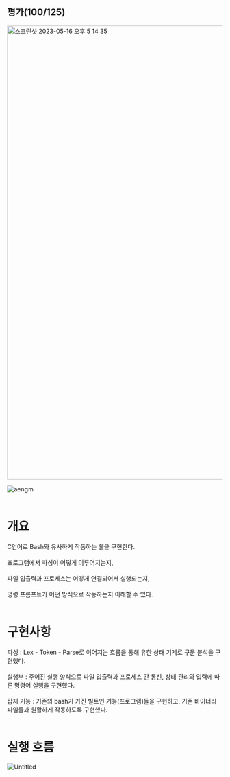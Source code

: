 ## 평가(100/125)
<img width="1058" alt="스크린샷 2023-05-16 오후 5 14 35" src="https://github.com/Ssuamje/42Seoul/assets/105692206/98cf9e4d-17f0-49dd-8b24-603f4f8854c0">

![aengm](https://user-images.githubusercontent.com/105692206/217820159-19c4363a-cde4-4086-ad2f-11657a85ac66.gif)
<br><br>
# 개요

C언어로 Bash와 유사하게 작동하는 쉘을 구현한다.
<br>
<br>
프로그램에서 파싱이 어떻게 이루어지는지, 
<br><br>
파일 입출력과 프로세스는 어떻게 연결되어서 실행되는지,
<br><br>
명령 프롬프트가 어떤 방식으로 작동하는지 이해할 수 있다.
<br><br>

# 구현사항

파싱 : Lex - Token - Parse로 이어지는 흐름을 통해 유한 상태 기계로 구문 분석을 구현했다.
<br><br>
실행부 : 주어진 실행 양식으로 파일 입출력과 프로세스 간 통신, 상태 관리와 입력에 따른 명령어 실행을 구현했다.
<br><br>
탑재 기능 : 기존의 bash가 가진 빌트인 기능(프로그램)들을 구현하고, 기존 바이너리 파일들과 원활하게 작동하도록 구현했다.
<br><br>
# 실행 흐름
![Untitled](https://user-images.githubusercontent.com/105692206/217982018-bb03d2c2-1161-4a1b-bfc5-bb45f54b75ac.png)


